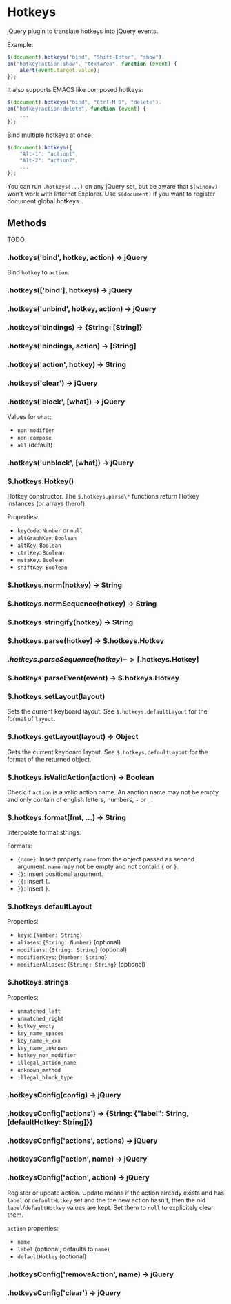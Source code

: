 Hotkeys
=======

jQuery plugin to translate hotkeys into jQuery events.

Example:

```javascript
$(document).hotkeys("bind", "Shift-Enter", "show").
on("hotkey:action:show", "textarea", function (event) {
	alert(event.target.value);
});
```

It also supports EMACS like composed hotkeys:

```javascript
$(document).hotkeys("bind", "Ctrl-M D", "delete").
on("hotkey:action:delete", function (event) {
	...
});
```

Bind multiple hotkeys at once:

```javascript
$(document).hotkeys({
	"Alt-1": "action1",
	"Alt-2": "action2",
	...
});
```

You can run `.hotkeys(...)` on any jQuery set, but be aware that `$(window)`
won't work with Internet Explorer. Use `$(document)` if you want to register
document global hotkeys.


Methods
-------

TODO

### .hotkeys('bind', hotkey, action) -> jQuery

Bind `hotkey` to `action`.

### .hotkeys(['bind'], hotkeys) -> jQuery
### .hotkeys('unbind', hotkey, action) -> jQuery
### .hotkeys('bindings) -> {String: [String]}
### .hotkeys('bindings, action) -> [String]
### .hotkeys('action', hotkey) -> String
### .hotkeys('clear') -> jQuery
### .hotkeys('block', [what]) -> jQuery

Values for `what`:
 * `non-modifier`
 * `non-compose`
 * `all` (default)

### .hotkeys('unblock', [what]) -> jQuery

### $.hotkeys.Hotkey()

Hotkey constructor. The `$.hotkeys.parse\*` functions return Hotkey instances
(or arrays therof).

Properties:
 * `keyCode`: `Number` or `null`
 * `altGraphKey`: `Boolean`
 * `altKey`: `Boolean`
 * `ctrlKey`: `Boolean`
 * `metaKey`: `Boolean`
 * `shiftKey`: `Boolean`

### $.hotkeys.norm(hotkey) -> String
### $.hotkeys.normSequence(hotkey) -> String
### $.hotkeys.stringify(hotkey) -> String
### $.hotkeys.parse(hotkey) -> $.hotkeys.Hotkey
### $.hotkeys.parseSequence(hotkey) -> [$.hotkeys.Hotkey]
### $.hotkeys.parseEvent(event) -> $.hotkeys.Hotkey
### $.hotkeys.setLayout(layout)

Sets the current keyboard layout. See `$.hotkeys.defaultLayout` for the format
of `layout`.

### $.hotkeys.getLayout(layout) -> Object

Gets the current keyboard layout. See `$.hotkeys.defaultLayout` for the format
of the returned object.

### $.hotkeys.isValidAction(action) -> Boolean

Check if `action` is a valid action name. An anction name may not be empty and
only contain of english letters, numbers, `-` or `_`.

### $.hotkeys.format(fmt, ...) -> String

Interpolate format strings.

Formats:
 * `{name}`: Insert property `name` from the object passed as second argument.
   `name` may not be empty and not contain `{` or `}`.
 * `{}`: Insert positional argument.
 * `{{`: Insert `{`.
 * `}}`: Insert `}`.

### $.hotkeys.defaultLayout

Properties:
 * `keys`: `{Number: String}`
 * `aliases`: `{String: Number}` (optional)
 * `modifiers`: `{String: String}` (optional)
 * `modifierKeys`: `{Number: String}`
 * `modifierAliases`: `{String: String}` (optional)

### $.hotkeys.strings

Properties:
 * `unmatched_left`
 * `unmatched_right`
 * `hotkey_empty`
 * `key_name_spaces`
 * `key_name_k_xxx`
 * `key_name_unknown`
 * `hotkey_non_modifier`
 * `illegal_action_name`
 * `unknown_method`
 * `illegal_block_type`

### .hotkeysConfig(config) -> jQuery
### .hotkeysConfig('actions') -> {String: {"label": String, [defaultHotkey: String]}}
### .hotkeysConfig('actions', actions) -> jQuery
### .hotkeysConfig('action', name) -> jQuery
### .hotkeysConfig('action', action) -> jQuery

Register or update action. Update means if the action already exists and
has `label` or `defaultHotkey` set and the the new action hasn't, then the
old `label`/`defaultHotkey` values are kept. Set them to `null` to explicitely
clear them.

`action` properties:
 * `name`
 * `label` (optional, defaults to `name`)
 * `defaultHotkey` (optional)

### .hotkeysConfig('removeAction', name) -> jQuery
### .hotkeysConfig('clear') -> jQuery
